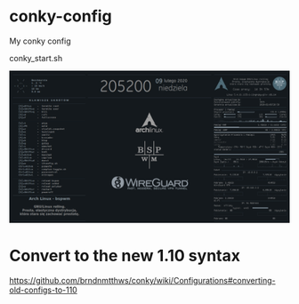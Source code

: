 # conky-config
My conky config

conky_start.sh

![ScreenShot](screenshot.224.jpg "conky-config")

# Convert to the new 1.10 syntax

https://github.com/brndnmtthws/conky/wiki/Configurations#converting-old-configs-to-110
